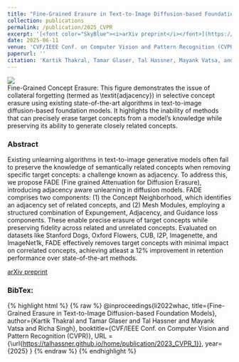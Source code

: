 ```yaml
---
title: "Fine-Grained Erasure in Text-to-Image Diffusion-based Foundation Models"
collection: publications
permalink: /publication/2025_CVPR
excerpt: '[<font color="SkyBlue"><i>arXiv preprint</i></font>](https://arxiv.org/abs/2503.19783)'
date: 2025-06-11
venue: 'CVF/IEEE Conf. on Computer Vision and Pattern Recognition (CVPR), Nashville TN, USA'
paperurl: ''
citation: 'Kartik Thakral, Tamar Glaser, Tal Hassner, Mayank Vatsa, and Richa Singh. <i>Fine-Grained Erasure in Text-to-Image Diffusion-based Foundation Models.</i> CVF/IEEE Conf. on Computer Vision and Pattern Recognition (CVPR), Nashville TN, USA 2025'
---
```


<img src='../projects/fine_grained_erasure/teaser.jpg'><br/>
Fine-Grained Concept Erasure: This figure demonstrates the issue of collateral forgetting (termed as \textit{adjacency}) in selective concept erasure using existing state-of-the-art algorithms in text-to-image diffusion-based foundation models. It highlights the inability of methods that can precisely erase target concepts from a model’s knowledge while preserving its ability to generate closely related concepts.


### Abstract
Existing unlearning algorithms in text-to-image generative models often fail to preserve the knowledge of semantically related concepts when removing specific target concepts: a challenge known as adjacency. To address this, we propose FADE (Fine grained Attenuation for Diffusion Erasure), introducing adjacency aware unlearning in diffusion models. FADE comprises two components: (1) the Concept Neighborhood, which identifies an adjacency set of related concepts, and (2) Mesh Modules, employing a structured combination of Expungement, Adjacency, and Guidance loss components. These enable precise erasure of target concepts while preserving fidelity across related and unrelated concepts. Evaluated on datasets like Stanford Dogs, Oxford Flowers, CUB, I2P, Imagenette, and ImageNet1k, FADE effectively removes target concepts with minimal impact on correlated concepts, achieving atleast a 12% improvement in retention performance over state-of-the-art methods.
  

[arXiv preprint](https://arxiv.org/abs/2503.19783)


### BibTex:
{% highlight html %}
{% raw %}
@inproceedings{li2022whac,
  title={Fine-Grained Erasure in Text-to-Image Diffusion-based Foundation Models},
  author={Kartik Thakral and Tamar Glaser and Tal Hassner and Mayank Vatsa and Richa Singh},
  booktitle={CVF/IEEE Conf. on Computer Vision and Pattern Recognition (CVPR)},
  URL = {\url{https://talhassner.github.io/home/publication/2023_CVPR_1}},
  year={2025}
}
{% endraw %}
{% endhighlight %}

